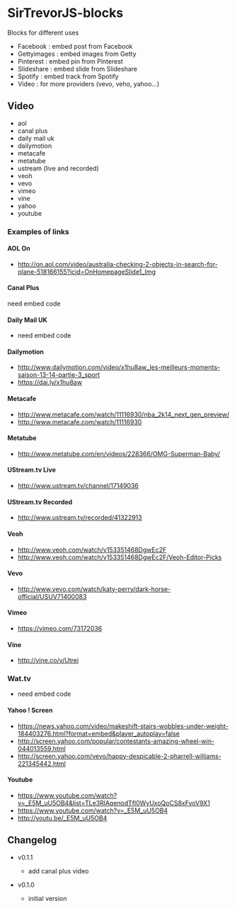 SirTrevorJS-blocks
==================

Blocks for different uses

 * Facebook : embed post from Facebook
 * Gettyimages : embed images from Getty
 * Pinterest : embed pin from Pinterest
 * Slideshare : embed slide from Slideshare
 * Spotify : embed track from Spotify
 * Video : for more providers (vevo, veho, yahoo...)

## Video

 * aol
 * canal plus
 * daily mail uk
 * dailymotion
 * metacafe
 * metatube
 * ustream (live and recorded)
 * veoh
 * vevo
 * vimeo
 * vine
 * yahoo
 * youtube

### Examples of links

#### AOL On

 * http://on.aol.com/video/australia-checking-2-objects-in-search-for-plane-518166155?icid=OnHomepageSlide1_Img

#### Canal Plus

  need embed code

#### Daily Mail UK

 * need embed code

#### Dailymotion

 * http://www.dailymotion.com/video/x1hu8aw_les-meilleurs-moments-saison-13-14-partie-3_sport
 * https://dai.ly/x1hu8aw

#### Metacafe

 * http://www.metacafe.com/watch/11116930/nba_2k14_next_gen_preview/
 * http://www.metacafe.com/watch/11116930

#### Metatube

 * http://www.metatube.com/en/videos/228366/OMG-Superman-Baby/

#### UStream.tv Live

 * http://www.ustream.tv/channel/17149036

#### UStream.tv Recorded

 * http://www.ustream.tv/recorded/41322913

#### Veoh

 * http://www.veoh.com/watch/v153351468DgwEc2F
 * http://www.veoh.com/watch/v153351468DgwEc2F/Veoh-Editor-Picks

#### Vevo

 * http://www.vevo.com/watch/katy-perry/dark-horse-official/USUV71400083

#### Vimeo

 * https://vimeo.com/73172036

#### Vine

 * http://vine.co/v/Utrei

### Wat.tv

 * need embed code

#### Yahoo ! Screen

 * https://news.yahoo.com/video/makeshift-stairs-wobbles-under-weight-184403276.html?format=embed&player_autoplay=false
 * http://screen.yahoo.com/popular/contestants-amazing-wheel-win-044013559.html
 * http://screen.yahoo.com/vevo/happy-despicable-2-pharrell-williams-221345442.html

#### Youtube

 * https://www.youtube.com/watch?v=_E5M_uU5OB4&list=TLe3RlAqenodTfl0WyUxoQoCS8xFvoV9X1
 * https://www.youtube.com/watch?v=_E5M_uU5OB4
 * http://youtu.be/_E5M_uU5OB4

## Changelog

* v0.1.1
    * add canal plus video

* v0.1.0
    * initial version
